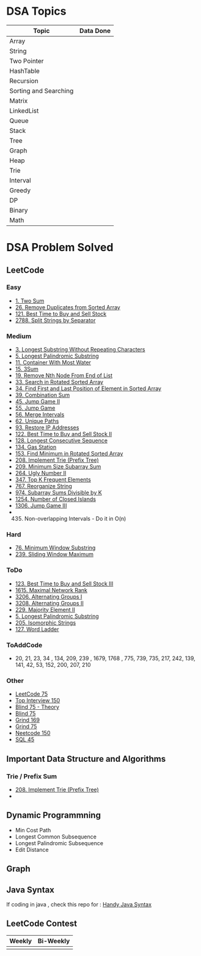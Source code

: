 # DSA Topics

|Topic                  | Data Done  |
|-----------------------| -----------|
| Array                 | |
| String                 | |
| Two Pointer | |
| HashTable         | |
| Recursion               | |
| Sorting and Searching       | |
| Matrix | |
| LinkedList | |
| Queue | |
| Stack | |
| Tree | |
| Graph | |
| Heap | |
| Trie | |
| Interval| |
|Greedy ||
| DP | |
| Binary | |
| Math | |


# DSA Problem Solved

  ## LeetCode
  
   ### Easy

  - [1. Two Sum](https://leetcode.com/problems/two-sum/description/)
  - [26. Remove Duplicates from Sorted Array](https://leetcode.com/problems/remove-duplicates-from-sorted-array/description/)
  - [121. Best Time to Buy and Sell Stock](https://leetcode.com/problems/best-time-to-buy-and-sell-stock/)
  - [2788. Split Strings by Separator](https://leetcode.com/problems/split-strings-by-separator/description/)
   
   ### Medium

  - [3. Longest Substring Without Repeating Characters](https://leetcode.com/problems/longest-substring-without-repeating-characters/description/)
  - [5. Longest Palindromic Substring](https://leetcode.com/problems/longest-palindromic-substring/description/?envType=problem-list-v2&envId=oizxjoit)
  - [11. Container With Most Water](https://leetcode.com/problems/container-with-most-water/description/)
  - [15. 3Sum](https://leetcode.com/problems/3sum/description/)
  - [19. Remove Nth Node From End of List](https://leetcode.com/problems/remove-nth-node-from-end-of-list/description/)
  - [33. Search in Rotated Sorted Array](https://leetcode.com/problems/search-in-rotated-sorted-array/description/)
  - [34. Find First and Last Position of Element in Sorted Array](https://leetcode.com/problems/find-first-and-last-position-of-element-in-sorted-array/description/)
  - [39. Combination Sum](https://leetcode.com/problems/combination-sum/description/)
  - [45. Jump Game II](https://leetcode.com/problems/jump-game-ii/description/)
  - [55. Jump Game](https://leetcode.com/problems/jump-game/description/)
  - [56. Merge Intervals](https://leetcode.com/problems/merge-intervals/description/?source=submission-ac)
  - [62. Unique Paths](https://leetcode.com/problems/unique-paths/description/)
  - [93. Restore IP Addresses](https://leetcode.com/problems/restore-ip-addresses/description/)
  - [122. Best Time to Buy and Sell Stock II](https://leetcode.com/problems/best-time-to-buy-and-sell-stock-ii/description/)
  - [128. Longest Consecutive Sequence](https://leetcode.com/problems/longest-consecutive-sequence/description/)
  - [134. Gas Station](https://leetcode.com/problems/gas-station/description/)
  - [153. Find Minimum in Rotated Sorted Array](https://leetcode.com/problems/find-minimum-in-rotated-sorted-array/description/)
  - [208. Implement Trie (Prefix Tree)](https://leetcode.com/problems/implement-trie-prefix-tree/description/)
  - [209. Minimum Size Subarray Sum](https://leetcode.com/problems/minimum-size-subarray-sum/description/)
  - [264. Ugly Number II](https://leetcode.com/problems/ugly-number-ii/description/)
  - [347. Top K Frequent Elements](https://github.com/nitish-vashisth/dsa/blob/main/LeetCode/medium/TopKFrequentElements.java)
  - [767. Reorganize String](https://leetcode.com/problems/reorganize-string/description/)
  - [974. Subarray Sums Divisible by K](https://github.com/nitish-vashisth/dsa/blob/main/LeetCode/medium/SubarraySumsDivisiblebyK.java)
  - [1254. Number of Closed Islands](https://leetcode.com/problems/number-of-closed-islands/description/)
  - [1306. Jump Game III](https://leetcode.com/problems/jump-game-iii/description/)
  - 435. Non-overlapping Intervals - Do it in O(n)
  
   ### Hard
   - [76. Minimum Window Substring](https://leetcode.com/problems/minimum-window-substring/description/)
   - [239. Sliding Window Maximum](https://leetcode.com/problems/sliding-window-maximum/description/)
  
   ### ToDo
   - [123. Best Time to Buy and Sell Stock III](https://leetcode.com/problems/best-time-to-buy-and-sell-stock-iii/)
   - [1615. Maximal Network Rank](https://leetcode.com/problems/maximal-network-rank/description/)
   - [3206. Alternating Groups I]()
   - [3208. Alternating Groups II]()
   - [229. Majority Element II]()
   - [5. Longest Palindromic Substring]()
   - [205. Isomorphic Strings]()
   - [127. Word Ladder]()

   ### ToAddCode
   - 20, 21, 23, 34 , 134, 209, 239 , 1679, 1768 , 775, 739, 735, 217, 242, 139, 141, 42, 53, 152,  200, 207, 210

   ### Other 
   - [LeetCode 75](https://leetcode.com/studyplan/leetcode-75/) 
   - [Top Interview 150](https://leetcode.com/studyplan/top-interview-150/)
   - [Blind 75 - Theory](https://www.techinterviewhandbook.org/coding-interview-study-plan/)
   - [Blind 75](https://leetcode.com/list/oizxjoit)
   - [Grind 169](https://leetcode.com/list/rabvlt31)
   - [Grind 75](https://leetcode.com/list/rab78cw1)
   - [Neetcode 150](https://leetcode.com/list/rr2ss0g5)
   - [SQL 45](https://leetcode.com/list/o2qifkts)

  ## Important Data Structure and Algorithms
   ### Trie / Prefix Sum
   - [208. Implement Trie (Prefix Tree)](https://leetcode.com/problems/implement-trie-prefix-tree/description/)
   -   
  ## Dynamic Programmning
   - Min Cost Path
   - Longest Common Subsequence
   - Longest Palindromic Subsequence
   - Edit Distance

 ## Graph
 

 ## Java Syntax

  If coding in java , check this repo for : [Handy Java Syntax](https://github.com/nitish-vashisth/java-prepkaro/blob/main/README.md#handy-java-syntax)

## LeetCode Contest

| Weekly                          | Bi-Weekly |
|---------------------------------|-----------|
|                                 |           |
